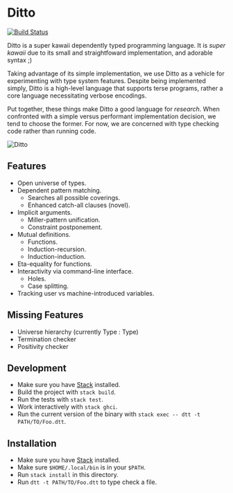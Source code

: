 # Ditto

[![Build Status](https://travis-ci.org/ditto/ditto.svg?branch=master)](https://travis-ci.org/ditto/ditto)

Ditto is a super kawaii dependently typed programming language.
It is _super kawaii_ due to its small and straightfoward
implementation, and adorable syntax ;)

Taking advantage of its simple implementation, we
use Ditto as a vehicle for experimenting with type system features.
Despite being implemented simply, Ditto is a high-level language
that supports terse programs, rather a core language
necessitating verbose encodings.

Put together, these things make Ditto a good language for _research_.
When confronted with a simple versus performant implementation
decision, we tend to choose the former. For now, we are
concerned with type checking code rather than running code.

![Ditto](http://cdn.bulbagarden.net/upload/7/72/Ditty.png)

## Features

* Open universe of types.
* Dependent pattern matching.
  * Searches all possible coverings.
  * Enhanced catch-all clauses (novel).
* Implicit arguments.
  * Miller-pattern unification.
  * Constraint postponement.
* Mutual definitions.
  * Functions.
  * Induction-recursion.
  * Induction-induction.
* Eta-equality for functions.
* Interactivity via command-line interface.
  * Holes.
  * Case splitting.
* Tracking user vs machine-introduced variables.

## Missing Features

* Universe hierarchy (currently Type : Type)
* Termination checker
* Positivity checker

## Development

* Make sure you have [Stack](https://docs.haskellstack.org/en/stable/README/#how-to-install) installed.
* Build the project with `stack build`.
* Run the tests with `stack test`.
* Work interactively with `stack ghci`.
* Run the current version of the binary with `stack exec -- dtt -t PATH/TO/Foo.dtt`.

## Installation

* Make sure you have [Stack](https://docs.haskellstack.org/en/stable/README/#how-to-install) installed.
* Make sure `$HOME/.local/bin` is in your `$PATH`.
* Run `stack install` in this directory.
* Run `dtt -t PATH/TO/Foo.dtt` to type check a file.
